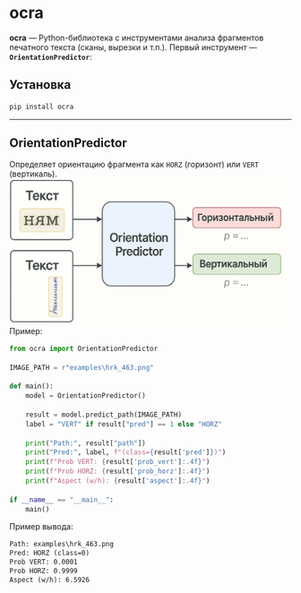 # ocra

**ocra** — Python-библиотека с инструментами анализа фрагментов печатного текста (сканы, вырезки и т.п.).
Первый инструмент — **`OrientationPredictor`**: 

## Установка

```bash
pip install ocra
```

---

## OrientationPredictor 
Определяет ориентацию фрагмента как `HORZ` (горизонт) или `VERT` (вертикаль).
![Объяснение OrientationPredictor](./explaing_orient.py.png)
Пример:
```python
from ocra import OrientationPredictor

IMAGE_PATH = r"examples\hrk_463.png"

def main():
    model = OrientationPredictor()

    result = model.predict_path(IMAGE_PATH)
    label = "VERT" if result["pred"] == 1 else "HORZ"

    print("Path:", result["path"])
    print("Pred:", label, f"(class={result['pred']})")
    print(f"Prob VERT: {result['prob_vert']:.4f}")
    print(f"Prob HORZ: {result['prob_horz']:.4f}")
    print(f"Aspect (w/h): {result['aspect']:.4f}")

if __name__ == "__main__":
    main()
```

Пример вывода:

```
Path: examples\hrk_463.png
Pred: HORZ (class=0)
Prob VERT: 0.0001
Prob HORZ: 0.9999
Aspect (w/h): 6.5926
```
